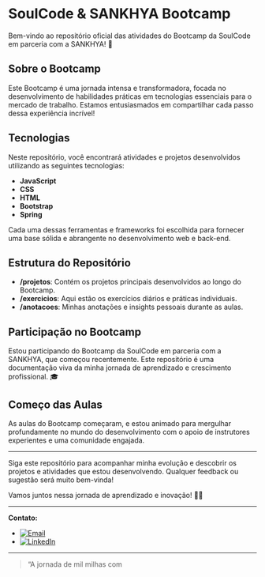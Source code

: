 # SoulCode & SANKHYA Bootcamp 

Bem-vindo ao repositório oficial das atividades do Bootcamp da SoulCode em parceria com a SANKHYA! 🚀

## Sobre o Bootcamp

Este Bootcamp é uma jornada intensa e transformadora, focada no desenvolvimento de habilidades práticas em tecnologias essenciais para o mercado de trabalho. Estamos entusiasmados em compartilhar cada passo dessa experiência incrível!

## Tecnologias

Neste repositório, você encontrará atividades e projetos desenvolvidos utilizando as seguintes tecnologias:

- **JavaScript**
- **CSS**
- **HTML**
- **Bootstrap**
- **Spring**

Cada uma dessas ferramentas e frameworks foi escolhida para fornecer uma base sólida e abrangente no desenvolvimento web e back-end.

## Estrutura do Repositório

- **/projetos**: Contém os projetos principais desenvolvidos ao longo do Bootcamp.
- **/exercicios**: Aqui estão os exercícios diários e práticas individuais.
- **/anotacoes**: Minhas anotações e insights pessoais durante as aulas.

## Participação no Bootcamp

Estou participando do Bootcamp da SoulCode em parceria com a SANKHYA, que começou recentemente. Este repositório é uma documentação viva da minha jornada de aprendizado e crescimento profissional. 🎓

## Começo das Aulas

As aulas do Bootcamp começaram, e estou animado para mergulhar profundamente no mundo do desenvolvimento com o apoio de instrutores experientes e uma comunidade engajada.

---

Siga este repositório para acompanhar minha evolução e descobrir os projetos e atividades que estou desenvolvendo. Qualquer feedback ou sugestão será muito bem-vinda!

Vamos juntos nessa jornada de aprendizado e inovação! 🚀✨

---

**Contato:**

- [![Email](https://img.shields.io/badge/Email-black?style=flat-square&logo=gmail)](mailto:Thiago.arica@outlook.com)
- [![LinkedIn](https://img.shields.io/badge/LinkedIn-black?style=flat-square&logo=linkedin)](https://www.linkedin.com/in/thiago-michel-ari%C3%A7a-pcd-7a8027163/)




---

> “A jornada de mil milhas com
